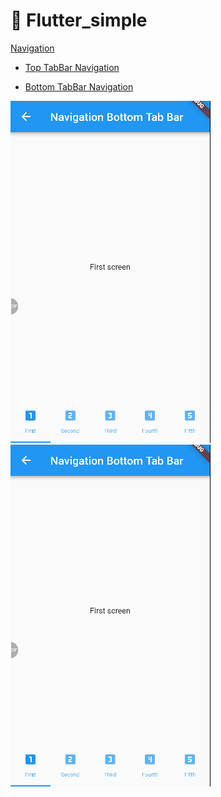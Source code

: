 # :rocket: Flutter_simple

[Navigation](https://github.com/Goolpe/flutter_simple/blob/master/lib/examples/navigation/navigation.dart)

 - [Top TabBar Navigation](https://github.com/Goolpe/flutter_simple/blob/master/lib/examples/navigation/navigationTopTabBar.dart)

 - [Bottom TabBar Navigation](https://github.com/Goolpe/flutter_simple/blob/master/lib/examples/navigation/navigationBottomTabBar.dart)

 ![](navigationBottomTabBar.gif)![](navigationBottomTabBar.gif)